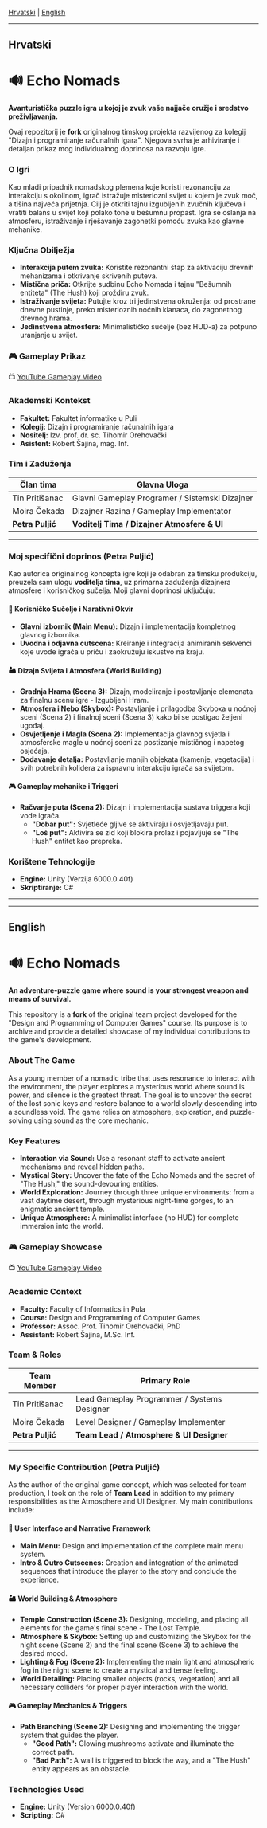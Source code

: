 [Hrvatski](#hrvatski) | [English](#english)

---

## Hrvatski
<a name="hrvatski"></a>

# 🔊 Echo Nomads

**Avanturistička puzzle igra u kojoj je zvuk vaše najjače oružje i sredstvo preživljavanja.**

Ovaj repozitorij je **fork** originalnog timskog projekta razvijenog za kolegij "Dizajn i programiranje računalnih igara". Njegova svrha je arhiviranje i detaljan prikaz mog individualnog doprinosa na razvoju igre.

### O Igri
Kao mladi pripadnik nomadskog plemena koje koristi rezonanciju za interakciju s okolinom, igrač istražuje misteriozni svijet u kojem je zvuk moć, a tišina najveća prijetnja. Cilj je otkriti tajnu izgubljenih zvučnih ključeva i vratiti balans u svijet koji polako tone u bešumnu propast. Igra se oslanja na atmosferu, istraživanje i rješavanje zagonetki pomoću zvuka kao glavne mehanike.

### Ključna Obilježja
- **Interakcija putem zvuka:** Koristite rezonantni štap za aktivaciju drevnih mehanizama i otkrivanje skrivenih puteva.
- **Mistična priča:** Otkrijte sudbinu Echo Nomada i tajnu "Bešumnih entiteta" (The Hush) koji proždiru zvuk.
- **Istraživanje svijeta:** Putujte kroz tri jedinstvena okruženja: od prostrane dnevne pustinje, preko misterioznih noćnih klanaca, do zagonetnog drevnog hrama.
- **Jedinstvena atmosfera:** Minimalističko sučelje (bez HUD-a) za potpuno uranjanje u svijet.

### 🎮 Gameplay Prikaz
📺 [YouTube Gameplay Video](https://youtu.be/FXybIxt0gk4)

### Akademski Kontekst
- **Fakultet:** Fakultet informatike u Puli
- **Kolegij:** Dizajn i programiranje računalnih igara
- **Nositelj:** Izv. prof. dr. sc. Tihomir Orehovački
- **Asistent:** Robert Šajina, mag. Inf.

### Tim i Zaduženja
| Član tima        | Glavna Uloga                                       |
|------------------|----------------------------------------------------|
| Tin Pritišanac   | Glavni Gameplay Programer / Sistemski Dizajner       |
| Moira Čekada     | Dizajner Razina / Gameplay Implementator           |
| **Petra Puljić** | **Voditelj Tima / Dizajner Atmosfere & UI**          |

---
### Moj specifični doprinos (Petra Puljić)

Kao autorica originalnog koncepta igre koji je odabran za timsku produkciju, preuzela sam ulogu **voditelja tima**, uz primarna zaduženja dizajnera atmosfere i korisničkog sučelja. Moji glavni doprinosi uključuju:

#### 🎨 **Korisničko Sučelje i Narativni Okvir**
- **Glavni izbornik (Main Menu):** Dizajn i implementacija kompletnog glavnog izbornika.
- **Uvodna i odjavna cutscena:** Kreiranje i integracija animiranih sekvenci koje uvode igrača u priču i zaokružuju iskustvo na kraju.

#### 🏜️ **Dizajn Svijeta i Atmosfera (World Building)**
- **Gradnja Hrama (Scena 3):** Dizajn, modeliranje i postavljanje elemenata za finalnu scenu igre - Izgubljeni Hram.
- **Atmosfera i Nebo (Skybox):** Postavljanje i prilagodba Skyboxa u noćnoj sceni (Scena 2) i finalnoj sceni (Scena 3) kako bi se postigao željeni ugođaj.
- **Osvjetljenje i Magla (Scena 2):** Implementacija glavnog svjetla i atmosferske magle u noćnoj sceni za postizanje mističnog i napetog osjećaja.
- **Dodavanje detalja:** Postavljanje manjih objekata (kamenje, vegetacija) i svih potrebnih kolidera za ispravnu interakciju igrača sa svijetom.

#### 🎮 **Gameplay mehanike i Triggeri**
- **Račvanje puta (Scena 2):** Dizajn i implementacija sustava triggera koji vode igrača.
  - **"Dobar put":** Svjetleće gljive se aktiviraju i osvjetljavaju put.
  - **"Loš put":** Aktivira se zid koji blokira prolaz i pojavljuje se "The Hush" entitet kao prepreka.

### Korištene Tehnologije
- **Engine:** Unity (Verzija 6000.0.40f)
- **Skriptiranje:** C#

---
---

## English
<a name="english"></a>

# 🔊 Echo Nomads

**An adventure-puzzle game where sound is your strongest weapon and means of survival.**

This repository is a **fork** of the original team project developed for the "Design and Programming of Computer Games" course. Its purpose is to archive and provide a detailed showcase of my individual contributions to the game's development.

### About The Game
As a young member of a nomadic tribe that uses resonance to interact with the environment, the player explores a mysterious world where sound is power, and silence is the greatest threat. The goal is to uncover the secret of the lost sonic keys and restore balance to a world slowly descending into a soundless void. The game relies on atmosphere, exploration, and puzzle-solving using sound as the core mechanic.

### Key Features
- **Interaction via Sound:** Use a resonant staff to activate ancient mechanisms and reveal hidden paths.
- **Mystical Story:** Uncover the fate of the Echo Nomads and the secret of "The Hush," the sound-devouring entities.
- **World Exploration:** Journey through three unique environments: from a vast daytime desert, through mysterious night-time gorges, to an enigmatic ancient temple.
- **Unique Atmosphere:** A minimalist interface (no HUD) for complete immersion into the world.

### 🎮 Gameplay Showcase
📺 [YouTube Gameplay Video](https://youtu.be/FXybIxt0gk4)

### Academic Context
- **Faculty:** Faculty of Informatics in Pula
- **Course:** Design and Programming of Computer Games
- **Professor:** Assoc. Prof. Tihomir Orehovački, PhD
- **Assistant:** Robert Šajina, M.Sc. Inf.

### Team & Roles
| Team Member      | Primary Role                               |
|------------------|--------------------------------------------|
| Tin Pritišanac   | Lead Gameplay Programmer / Systems Designer|
| Moira Čekada     | Level Designer / Gameplay Implementer      |
| **Petra Puljić** | **Team Lead / Atmosphere & UI Designer**     |

---
### My Specific Contribution (Petra Puljić)

As the author of the original game concept, which was selected for team production, I took on the role of **Team Lead** in addition to my primary responsibilities as the Atmosphere and UI Designer. My main contributions include:

#### 🎨 **User Interface and Narrative Framework**
- **Main Menu:** Design and implementation of the complete main menu system.
- **Intro & Outro Cutscenes:** Creation and integration of the animated sequences that introduce the player to the story and conclude the experience.

#### 🏜️ **World Building & Atmosphere**
- **Temple Construction (Scene 3):** Designing, modeling, and placing all elements for the game's final scene - The Lost Temple.
- **Atmosphere & Skybox:** Setting up and customizing the Skybox for the night scene (Scene 2) and the final scene (Scene 3) to achieve the desired mood.
- **Lighting & Fog (Scene 2):** Implementing the main light and atmospheric fog in the night scene to create a mystical and tense feeling.
- **World Detailing:** Placing smaller objects (rocks, vegetation) and all necessary colliders for proper player interaction with the world.

#### 🎮 **Gameplay Mechanics & Triggers**
- **Path Branching (Scene 2):** Designing and implementing the trigger system that guides the player.
  - **"Good Path":** Glowing mushrooms activate and illuminate the correct path.
  - **"Bad Path":** A wall is triggered to block the way, and a "The Hush" entity appears as an obstacle.

### Technologies Used
- **Engine:** Unity (Version 6000.0.40f)
- **Scripting:** C#
